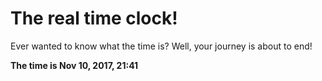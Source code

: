 # The real time clock!

Ever wanted to know what the time is? Well, your journey is about to end!

**The time is Nov 10, 2017, 21:41**